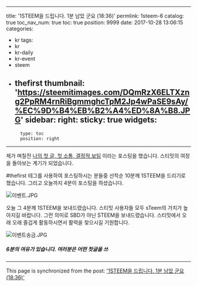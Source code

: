 
---
title: '1STEEM을 드립니다. 1분 남았 군요 (18:36)'
permlink: 1steem-6
catalog: true
toc_nav_num: true
toc: true
position: 9999
date: 2017-10-28 13:06:15
categories:
- kr
tags:
- kr
- kr-daily
- kr-event
- steem
- thefirst
thumbnail: 'https://steemitimages.com/DQmRzX6ELTXzng2PpRM4rnRiBgmmghcTpM2Jp4wPaSE9sAy/%EC%9D%B4%EB%B2%A4%ED%8A%B8.JPG'
sidebar:
    right:
        sticky: true
widgets:
    -
        type: toc
        position: right
---


제가 며칠전 [나의 첫 글, 첫 소통, 결정적 보팅](https://steemkr.com/kr/@kingbit/152) 이라는 포스팅을 했습니다.  스티밋의 여정을 돌아보는 계기가 되었습니다. 

#thefirst 테그를 사용하여 포스팅하시는 분들중 선착순 10분께 1STEEM을 드리기로 했습니다. 그리고 오늘까지 4분이 포스팅을 하셨습니다. 

![이벤트.JPG](https://steemitimages.com/DQmRzX6ELTXzng2PpRM4rnRiBgmmghcTpM2Jp4wPaSE9sAy/%EC%9D%B4%EB%B2%A4%ED%8A%B8.JPG)

오늘 그 4분께 1STEEM을 보내드렸습니다. 스티밋 사용자들 모두 sTeem의 가치가 높아지길 바랍니다. 그런 의미로 SBD가 아닌 STEEM을 보내드렸습니다. 스티밋에서 오래 오래 즐겁게 활동하시면서 활력을 찾으시길 기원합니다. 

![이벤트송금.JPG](https://steemitimages.com/DQmV2hETNXUT23VjAxQgdp3nYqNn4nFDQ1uydbEgnZpN7qk/%EC%9D%B4%EB%B2%A4%ED%8A%B8%EC%86%A1%EA%B8%88.JPG)

##### 6분의 여유가 있습니다. 여러분은 어떤 첫글을 쓰

- - -

This page is synchronized from the post: ['1STEEM을 드립니다. 1분 남았 군요 (18:36)'](https://steemit.com/@kingbit/1steem-6)
